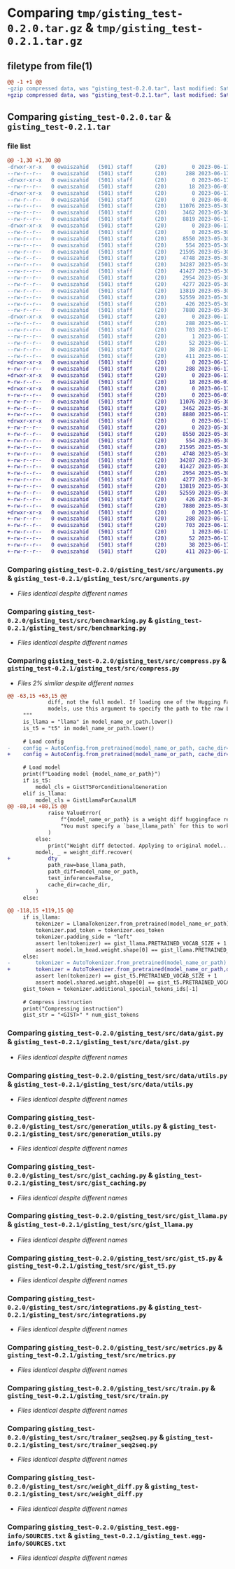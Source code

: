 # Comparing `tmp/gisting_test-0.2.0.tar.gz` & `tmp/gisting_test-0.2.1.tar.gz`

## filetype from file(1)

```diff
@@ -1 +1 @@
-gzip compressed data, was "gisting_test-0.2.0.tar", last modified: Sat Jun 17 03:49:01 2023, max compression
+gzip compressed data, was "gisting_test-0.2.1.tar", last modified: Sat Jun 17 04:05:17 2023, max compression
```

## Comparing `gisting_test-0.2.0.tar` & `gisting_test-0.2.1.tar`

### file list

```diff
@@ -1,30 +1,30 @@
-drwxr-xr-x   0 owaiszahid   (501) staff       (20)        0 2023-06-17 03:49:01.656901 gisting_test-0.2.0/
--rw-r--r--   0 owaiszahid   (501) staff       (20)      288 2023-06-17 03:49:01.656788 gisting_test-0.2.0/PKG-INFO
-drwxr-xr-x   0 owaiszahid   (501) staff       (20)        0 2023-06-17 03:49:01.652113 gisting_test-0.2.0/gisting_test/
--rw-r--r--   0 owaiszahid   (501) staff       (20)       18 2023-06-01 17:36:38.000000 gisting_test-0.2.0/gisting_test/__init__.py
-drwxr-xr-x   0 owaiszahid   (501) staff       (20)        0 2023-06-17 03:49:01.656056 gisting_test-0.2.0/gisting_test/src/
--rw-r--r--   0 owaiszahid   (501) staff       (20)        0 2023-06-01 17:49:51.000000 gisting_test-0.2.0/gisting_test/src/__init__.py
--rw-r--r--   0 owaiszahid   (501) staff       (20)    11076 2023-05-30 23:00:39.000000 gisting_test-0.2.0/gisting_test/src/arguments.py
--rw-r--r--   0 owaiszahid   (501) staff       (20)     3462 2023-05-30 23:00:39.000000 gisting_test-0.2.0/gisting_test/src/benchmarking.py
--rw-r--r--   0 owaiszahid   (501) staff       (20)     8819 2023-06-17 03:48:25.000000 gisting_test-0.2.0/gisting_test/src/compress.py
-drwxr-xr-x   0 owaiszahid   (501) staff       (20)        0 2023-06-17 03:49:01.656559 gisting_test-0.2.0/gisting_test/src/data/
--rw-r--r--   0 owaiszahid   (501) staff       (20)        0 2023-05-30 23:00:39.000000 gisting_test-0.2.0/gisting_test/src/data/__init__.py
--rw-r--r--   0 owaiszahid   (501) staff       (20)     8550 2023-05-30 23:00:39.000000 gisting_test-0.2.0/gisting_test/src/data/gist.py
--rw-r--r--   0 owaiszahid   (501) staff       (20)      554 2023-05-30 23:00:39.000000 gisting_test-0.2.0/gisting_test/src/data/utils.py
--rw-r--r--   0 owaiszahid   (501) staff       (20)    21595 2023-05-30 23:00:39.000000 gisting_test-0.2.0/gisting_test/src/generation_utils.py
--rw-r--r--   0 owaiszahid   (501) staff       (20)     4748 2023-05-30 23:00:39.000000 gisting_test-0.2.0/gisting_test/src/gist_caching.py
--rw-r--r--   0 owaiszahid   (501) staff       (20)    34287 2023-05-30 23:00:39.000000 gisting_test-0.2.0/gisting_test/src/gist_llama.py
--rw-r--r--   0 owaiszahid   (501) staff       (20)    41427 2023-05-30 23:00:39.000000 gisting_test-0.2.0/gisting_test/src/gist_t5.py
--rw-r--r--   0 owaiszahid   (501) staff       (20)     2954 2023-05-30 23:00:39.000000 gisting_test-0.2.0/gisting_test/src/integrations.py
--rw-r--r--   0 owaiszahid   (501) staff       (20)     4277 2023-05-30 23:00:39.000000 gisting_test-0.2.0/gisting_test/src/metrics.py
--rw-r--r--   0 owaiszahid   (501) staff       (20)    13819 2023-05-30 23:00:39.000000 gisting_test-0.2.0/gisting_test/src/train.py
--rw-r--r--   0 owaiszahid   (501) staff       (20)    52559 2023-05-30 23:00:39.000000 gisting_test-0.2.0/gisting_test/src/trainer_seq2seq.py
--rw-r--r--   0 owaiszahid   (501) staff       (20)      426 2023-05-30 23:00:39.000000 gisting_test-0.2.0/gisting_test/src/utils.py
--rw-r--r--   0 owaiszahid   (501) staff       (20)     7880 2023-05-30 23:00:39.000000 gisting_test-0.2.0/gisting_test/src/weight_diff.py
-drwxr-xr-x   0 owaiszahid   (501) staff       (20)        0 2023-06-17 03:49:01.652856 gisting_test-0.2.0/gisting_test.egg-info/
--rw-r--r--   0 owaiszahid   (501) staff       (20)      288 2023-06-17 03:49:01.000000 gisting_test-0.2.0/gisting_test.egg-info/PKG-INFO
--rw-r--r--   0 owaiszahid   (501) staff       (20)      703 2023-06-17 03:49:01.000000 gisting_test-0.2.0/gisting_test.egg-info/SOURCES.txt
--rw-r--r--   0 owaiszahid   (501) staff       (20)        1 2023-06-17 03:49:01.000000 gisting_test-0.2.0/gisting_test.egg-info/dependency_links.txt
--rw-r--r--   0 owaiszahid   (501) staff       (20)       52 2023-06-17 03:49:01.000000 gisting_test-0.2.0/gisting_test.egg-info/top_level.txt
--rw-r--r--   0 owaiszahid   (501) staff       (20)       38 2023-06-17 03:49:01.656950 gisting_test-0.2.0/setup.cfg
--rw-r--r--   0 owaiszahid   (501) staff       (20)      411 2023-06-17 03:48:41.000000 gisting_test-0.2.0/setup.py
+drwxr-xr-x   0 owaiszahid   (501) staff       (20)        0 2023-06-17 04:05:17.020139 gisting_test-0.2.1/
+-rw-r--r--   0 owaiszahid   (501) staff       (20)      288 2023-06-17 04:05:17.020020 gisting_test-0.2.1/PKG-INFO
+drwxr-xr-x   0 owaiszahid   (501) staff       (20)        0 2023-06-17 04:05:17.015529 gisting_test-0.2.1/gisting_test/
+-rw-r--r--   0 owaiszahid   (501) staff       (20)       18 2023-06-01 17:36:38.000000 gisting_test-0.2.1/gisting_test/__init__.py
+drwxr-xr-x   0 owaiszahid   (501) staff       (20)        0 2023-06-17 04:05:17.019305 gisting_test-0.2.1/gisting_test/src/
+-rw-r--r--   0 owaiszahid   (501) staff       (20)        0 2023-06-01 17:49:51.000000 gisting_test-0.2.1/gisting_test/src/__init__.py
+-rw-r--r--   0 owaiszahid   (501) staff       (20)    11076 2023-05-30 23:00:39.000000 gisting_test-0.2.1/gisting_test/src/arguments.py
+-rw-r--r--   0 owaiszahid   (501) staff       (20)     3462 2023-05-30 23:00:39.000000 gisting_test-0.2.1/gisting_test/src/benchmarking.py
+-rw-r--r--   0 owaiszahid   (501) staff       (20)     8880 2023-06-17 04:04:24.000000 gisting_test-0.2.1/gisting_test/src/compress.py
+drwxr-xr-x   0 owaiszahid   (501) staff       (20)        0 2023-06-17 04:05:17.019786 gisting_test-0.2.1/gisting_test/src/data/
+-rw-r--r--   0 owaiszahid   (501) staff       (20)        0 2023-05-30 23:00:39.000000 gisting_test-0.2.1/gisting_test/src/data/__init__.py
+-rw-r--r--   0 owaiszahid   (501) staff       (20)     8550 2023-05-30 23:00:39.000000 gisting_test-0.2.1/gisting_test/src/data/gist.py
+-rw-r--r--   0 owaiszahid   (501) staff       (20)      554 2023-05-30 23:00:39.000000 gisting_test-0.2.1/gisting_test/src/data/utils.py
+-rw-r--r--   0 owaiszahid   (501) staff       (20)    21595 2023-05-30 23:00:39.000000 gisting_test-0.2.1/gisting_test/src/generation_utils.py
+-rw-r--r--   0 owaiszahid   (501) staff       (20)     4748 2023-05-30 23:00:39.000000 gisting_test-0.2.1/gisting_test/src/gist_caching.py
+-rw-r--r--   0 owaiszahid   (501) staff       (20)    34287 2023-05-30 23:00:39.000000 gisting_test-0.2.1/gisting_test/src/gist_llama.py
+-rw-r--r--   0 owaiszahid   (501) staff       (20)    41427 2023-05-30 23:00:39.000000 gisting_test-0.2.1/gisting_test/src/gist_t5.py
+-rw-r--r--   0 owaiszahid   (501) staff       (20)     2954 2023-05-30 23:00:39.000000 gisting_test-0.2.1/gisting_test/src/integrations.py
+-rw-r--r--   0 owaiszahid   (501) staff       (20)     4277 2023-05-30 23:00:39.000000 gisting_test-0.2.1/gisting_test/src/metrics.py
+-rw-r--r--   0 owaiszahid   (501) staff       (20)    13819 2023-05-30 23:00:39.000000 gisting_test-0.2.1/gisting_test/src/train.py
+-rw-r--r--   0 owaiszahid   (501) staff       (20)    52559 2023-05-30 23:00:39.000000 gisting_test-0.2.1/gisting_test/src/trainer_seq2seq.py
+-rw-r--r--   0 owaiszahid   (501) staff       (20)      426 2023-05-30 23:00:39.000000 gisting_test-0.2.1/gisting_test/src/utils.py
+-rw-r--r--   0 owaiszahid   (501) staff       (20)     7880 2023-05-30 23:00:39.000000 gisting_test-0.2.1/gisting_test/src/weight_diff.py
+drwxr-xr-x   0 owaiszahid   (501) staff       (20)        0 2023-06-17 04:05:17.016240 gisting_test-0.2.1/gisting_test.egg-info/
+-rw-r--r--   0 owaiszahid   (501) staff       (20)      288 2023-06-17 04:05:16.000000 gisting_test-0.2.1/gisting_test.egg-info/PKG-INFO
+-rw-r--r--   0 owaiszahid   (501) staff       (20)      703 2023-06-17 04:05:16.000000 gisting_test-0.2.1/gisting_test.egg-info/SOURCES.txt
+-rw-r--r--   0 owaiszahid   (501) staff       (20)        1 2023-06-17 04:05:16.000000 gisting_test-0.2.1/gisting_test.egg-info/dependency_links.txt
+-rw-r--r--   0 owaiszahid   (501) staff       (20)       52 2023-06-17 04:05:16.000000 gisting_test-0.2.1/gisting_test.egg-info/top_level.txt
+-rw-r--r--   0 owaiszahid   (501) staff       (20)       38 2023-06-17 04:05:17.020183 gisting_test-0.2.1/setup.cfg
+-rw-r--r--   0 owaiszahid   (501) staff       (20)      411 2023-06-17 04:05:01.000000 gisting_test-0.2.1/setup.py
```

### Comparing `gisting_test-0.2.0/gisting_test/src/arguments.py` & `gisting_test-0.2.1/gisting_test/src/arguments.py`

 * *Files identical despite different names*

### Comparing `gisting_test-0.2.0/gisting_test/src/benchmarking.py` & `gisting_test-0.2.1/gisting_test/src/benchmarking.py`

 * *Files identical despite different names*

### Comparing `gisting_test-0.2.0/gisting_test/src/compress.py` & `gisting_test-0.2.1/gisting_test/src/compress.py`

 * *Files 2% similar despite different names*

```diff
@@ -63,15 +63,15 @@
             diff, not the full model. If loading one of the Hugging Face LLaMA
             models, use this argument to specify the path to the raw LLaMA model.
     """
     is_llama = "llama" in model_name_or_path.lower()
     is_t5 = "t5" in model_name_or_path.lower()
 
     # Load config
-    config = AutoConfig.from_pretrained(model_name_or_path, cache_dir=cache_dir)
+    config = AutoConfig.from_pretrained(model_name_or_path, cache_dir=cache_dir, device_map="balanced")
 
     # Load model
     print(f"Loading model {model_name_or_path}")
     if is_t5:
         model_cls = GistT5ForConditionalGeneration
     elif is_llama:
         model_cls = GistLlamaForCausalLM
@@ -88,14 +88,15 @@
             raise ValueError(
                 f"{model_name_or_path} is a weight diff huggingface repo. "
                 "You must specify a `base_llama_path` for this to work."
             )
         else:
             print("Weight diff detected. Applying to original model...")
         model, _ = weight_diff.recover(
+            dty
             path_raw=base_llama_path,
             path_diff=model_name_or_path,
             test_inference=False,
             cache_dir=cache_dir,
         )
     else:
         
@@ -118,15 +119,15 @@
     if is_llama:
         tokenizer = LlamaTokenizer.from_pretrained(model_name_or_path)
         tokenizer.pad_token = tokenizer.eos_token
         tokenizer.padding_side = "left"
         assert len(tokenizer) == gist_llama.PRETRAINED_VOCAB_SIZE + 1
         assert model.lm_head.weight.shape[0] == gist_llama.PRETRAINED_VOCAB_SIZE + 1
     else:
-        tokenizer = AutoTokenizer.from_pretrained(model_name_or_path)
+        tokenizer = AutoTokenizer.from_pretrained(model_name_or_path,device_map="balanced")
         assert len(tokenizer) == gist_t5.PRETRAINED_VOCAB_SIZE + 1
         assert model.shared.weight.shape[0] == gist_t5.PRETRAINED_VOCAB_SIZE + 1
     gist_token = tokenizer.additional_special_tokens_ids[-1]
 
     # Compress instruction
     print("Compressing instruction")
     gist_str = "<GIST>" * num_gist_tokens
```

### Comparing `gisting_test-0.2.0/gisting_test/src/data/gist.py` & `gisting_test-0.2.1/gisting_test/src/data/gist.py`

 * *Files identical despite different names*

### Comparing `gisting_test-0.2.0/gisting_test/src/data/utils.py` & `gisting_test-0.2.1/gisting_test/src/data/utils.py`

 * *Files identical despite different names*

### Comparing `gisting_test-0.2.0/gisting_test/src/generation_utils.py` & `gisting_test-0.2.1/gisting_test/src/generation_utils.py`

 * *Files identical despite different names*

### Comparing `gisting_test-0.2.0/gisting_test/src/gist_caching.py` & `gisting_test-0.2.1/gisting_test/src/gist_caching.py`

 * *Files identical despite different names*

### Comparing `gisting_test-0.2.0/gisting_test/src/gist_llama.py` & `gisting_test-0.2.1/gisting_test/src/gist_llama.py`

 * *Files identical despite different names*

### Comparing `gisting_test-0.2.0/gisting_test/src/gist_t5.py` & `gisting_test-0.2.1/gisting_test/src/gist_t5.py`

 * *Files identical despite different names*

### Comparing `gisting_test-0.2.0/gisting_test/src/integrations.py` & `gisting_test-0.2.1/gisting_test/src/integrations.py`

 * *Files identical despite different names*

### Comparing `gisting_test-0.2.0/gisting_test/src/metrics.py` & `gisting_test-0.2.1/gisting_test/src/metrics.py`

 * *Files identical despite different names*

### Comparing `gisting_test-0.2.0/gisting_test/src/train.py` & `gisting_test-0.2.1/gisting_test/src/train.py`

 * *Files identical despite different names*

### Comparing `gisting_test-0.2.0/gisting_test/src/trainer_seq2seq.py` & `gisting_test-0.2.1/gisting_test/src/trainer_seq2seq.py`

 * *Files identical despite different names*

### Comparing `gisting_test-0.2.0/gisting_test/src/weight_diff.py` & `gisting_test-0.2.1/gisting_test/src/weight_diff.py`

 * *Files identical despite different names*

### Comparing `gisting_test-0.2.0/gisting_test.egg-info/SOURCES.txt` & `gisting_test-0.2.1/gisting_test.egg-info/SOURCES.txt`

 * *Files identical despite different names*

